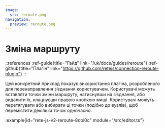 ```yaml
---
image:
  src: reroute.png
navigation:
  preview: reroute.png
---
```


# Зміна маршруту

::references
:ref-guide{title="Гайд" link="/uk/docs/guides/reroute"}
:ref-github{title="Плагін" link="https://github.com/retejs/connection-reroute-plugin"}
::

Цей конкретний приклад показує використання плагіна, розробленого для перенаправлення з’єднання користувачем. Користувачі можуть вставляти точки зміни маршруту, натиснувши на з’єднання, або видалити їх, клацнувши правою кнопкою миші. Користувачі можуть перетягувати або вибирати ці точки (подібно до вузлів), щоб перемістити декілька точок одночасно.

:example{id="rete-js-v2-reroute-8doi0c" module="/src/editor.ts"}
